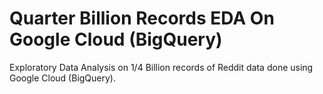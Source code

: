 # Quarter Billion Records EDA On Google Cloud (BigQuery)
Exploratory Data Analysis on 1/4 Billion records of Reddit data done using Google Cloud (BigQuery).
